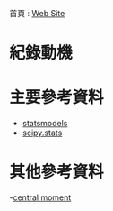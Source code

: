 
首頁 : [Web Site](https://tobytoy.github.io/OpenResource/)

# 紀錄動機

# 主要參考資料

- [statsmodels](https://www.statsmodels.org/stable/index.html)
- [scipy.stats](https://docs.scipy.org/doc/scipy/reference/stats.html?highlight=scipy%20stats#module-scipy.stats)

# 其他參考資料

-[central moment](https://zh.wikipedia.org/zh-tw/%E4%B8%AD%E5%BF%83%E7%9F%A9)
